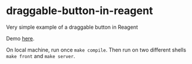draggable-button-in-reagent
===========================

Very simple example of a draggable button in Reagent

Demo [here](http://michielborkent.nl/reagent-drag/).

On local machine, run once `make compile`. Then run on two different shells `make front` and `make server`.
